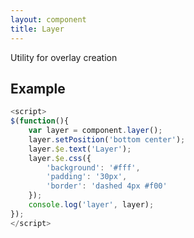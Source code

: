 ```yaml
---
layout: component
title: Layer
---
```


Utility for overlay creation

## Example

```js
<script>
$(function(){
	var layer = component.layer();
	layer.setPosition('bottom center');
	layer.$e.text('Layer');
	layer.$e.css({
		'background': '#fff',
		'padding': '30px',
		'border': 'dashed 4px #f00'
	});
	console.log('layer', layer);
});
</script>
```

<script>
$(function(){
	var layer = component.layer();
	layer.setPosition('bottom center');
	layer.$e.text('Layer');
	layer.$e.css({
		'background': '#fff',
		'padding': '30px',
		'border': 'dashed 4px #f00'
	});
	console.log('layer', layer);
});
</script>
